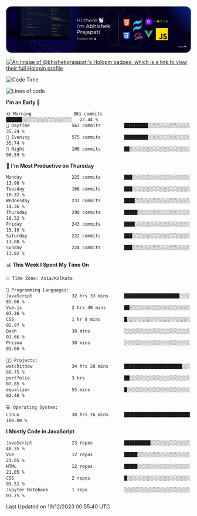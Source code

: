 ![Banner](./Header.png)

[![An image of @bhishekprajapati's Holopin badges, which is a link to view their full Holopin profile](https://holopin.me/bhishekprajapati)](https://holopin.io/@bhishekprajapati)

<!--START_SECTION:waka-->
![Code Time](http://img.shields.io/badge/Code%20Time-260%20hrs%2011%20mins-blue)

![Lines of code](https://img.shields.io/badge/From%20Hello%20World%20I%27ve%20Written-1.6%20million%20lines%20of%20code-blue)

**I'm an Early 🐤** 

```text
🌞 Morning                361 commits         ██████░░░░░░░░░░░░░░░░░░░   22.44 % 
🌆 Daytime                567 commits         █████████░░░░░░░░░░░░░░░░   35.24 % 
🌃 Evening                575 commits         █████████░░░░░░░░░░░░░░░░   35.74 % 
🌙 Night                  106 commits         ██░░░░░░░░░░░░░░░░░░░░░░░   06.59 % 
```
📅 **I'm Most Productive on Thursday** 

```text
Monday                   225 commits         ███░░░░░░░░░░░░░░░░░░░░░░   13.98 % 
Tuesday                  166 commits         ███░░░░░░░░░░░░░░░░░░░░░░   10.32 % 
Wednesday                231 commits         ████░░░░░░░░░░░░░░░░░░░░░   14.36 % 
Thursday                 298 commits         █████░░░░░░░░░░░░░░░░░░░░   18.52 % 
Friday                   243 commits         ████░░░░░░░░░░░░░░░░░░░░░   15.10 % 
Saturday                 222 commits         ███░░░░░░░░░░░░░░░░░░░░░░   13.80 % 
Sunday                   224 commits         ███░░░░░░░░░░░░░░░░░░░░░░   13.92 % 
```


📊 **This Week I Spent My Time On** 

```text
🕑︎ Time Zone: Asia/Kolkata

💬 Programming Languages: 
JavaScript               32 hrs 33 mins      █████████████████████░░░░   85.06 % 
Vue.js                   2 hrs 49 mins       ██░░░░░░░░░░░░░░░░░░░░░░░   07.36 % 
CSS                      1 hr 8 mins         █░░░░░░░░░░░░░░░░░░░░░░░░   02.97 % 
Bash                     38 mins             ░░░░░░░░░░░░░░░░░░░░░░░░░   01.66 % 
Prisma                   38 mins             ░░░░░░░░░░░░░░░░░░░░░░░░░   01.66 % 

🐱‍💻 Projects: 
watchitnow               34 hrs 20 mins      ██████████████████████░░░   89.75 % 
portfolio                3 hrs               ██░░░░░░░░░░░░░░░░░░░░░░░   07.85 % 
equalizer                55 mins             █░░░░░░░░░░░░░░░░░░░░░░░░   02.40 % 

💻 Operating System: 
Linux                    38 hrs 16 mins      █████████████████████████   100.00 % 
```

**I Mostly Code in JavaScript** 

```text
JavaScript               23 repos            ██████████░░░░░░░░░░░░░░░   40.35 % 
Vue                      12 repos            █████░░░░░░░░░░░░░░░░░░░░   21.05 % 
HTML                     12 repos            █████░░░░░░░░░░░░░░░░░░░░   21.05 % 
CSS                      2 repos             █░░░░░░░░░░░░░░░░░░░░░░░░   03.51 % 
Jupyter Notebook         1 repo              ░░░░░░░░░░░░░░░░░░░░░░░░░   01.75 % 
```




 Last Updated on 19/12/2023 00:55:40 UTC
<!--END_SECTION:waka-->
<!--
**bhishekprajapati/bhishekprajapati** is a ✨ _special_ ✨ repository because its `README.md` (this file) appears on your GitHub profile.

Here are some ideas to get you started:

- 🔭 I’m currently working on ...
- 🌱 I’m currently learning ...
- 👯 I’m looking to collaborate on ...
- 🤔 I’m looking for help with ...
- 💬 Ask me about ...
- 📫 How to reach me: ...
- 😄 Pronouns: ...
- ⚡ Fun fact: ...
-->
